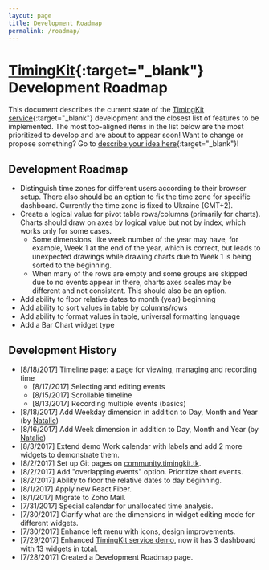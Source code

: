 ```yaml
---
layout: page
title: Development Roadmap
permalink: /roadmap/
---
```


# [TimingKit](https://timingkit.tk){:target="_blank"} Development Roadmap

This document describes the current state of the [TimingKit service](https://timingkit.tk){:target="_blank"} development and the closest list of features to be implemented.
The most top-aligned items in the list below are the most prioritized to develop and are about to appear soon!
Want to change or propose something? Go to [describe your idea here](https://github.com/ZitRos/timingkit-community/issues){:target="_blank"}!

Development Roadmap
-------------------

+ Distinguish time zones for different users according to their browser setup. There also should be an option to fix the time zone for specific dashboard. Currently the time zone is fixed to Ukraine (GMT+2).
+ Create a logical value for pivot table rows/columns (primarily for charts). Charts should draw on axes by logical value but not by index, which works only for some cases.
   + Some dimensions, like week number of the year may have, for example, Week 1 at the end of the year, which is correct, but leads to unexpected drawings while drawing charts due to Week 1 is being sorted to the beginning.
   + When many of the rows are empty and some groups are skipped due to no events appear in there, charts axes scales may be different and not consistent. This should also be an option.
+ Add ability to floor relative dates to month (year) beginning
+ Add ability to sort values in table by columns/rows
+ Add ability to format values in table, universal formatting language
+ Add a Bar Chart widget type

Development History
-------------------

+ [8/18/2017] Timeline page: a page for viewing, managing and recording time
    + [8/17/2017] Selecting and editing events
    + [8/15/2017] Scrollable timeline
    + [8/13/2017] Recording multiple events (basics)
+ [8/18/2017] Add Weekday dimension in addition to Day, Month and Year (by [Natalie](https://github.com/NatalieTr))
+ [8/16/2017] Add Week dimension in addition to Day, Month and Year (by [Natalie](https://github.com/NatalieTr))
+ [8/3/2017] Extend demo Work calendar with labels and add 2 more widgets to demonstrate them.
+ [8/2/2017] Set up Git pages on [community.timingkit.tk](http://community.timingkit.tk).
+ [8/2/2017] Add "overlapping events" option. Prioritize short events.
+ [8/2/2017] Ability to floor the relative dates to day beginning.
+ [8/1/2017] Apply new React Fiber.
+ [8/1/2017] Migrate to Zoho Mail.
+ [7/31/2017] Special calendar for unallocated time analysis.
+ [7/30/2017] Clarify what are the dimensions in widget editing mode for different widgets.
+ [7/30/2017] Enhance left menu with icons, design improvements.
+ [7/29/2017] Enhanced [TimingKit service demo](https://timingkit.tk/demo), now it has 3 dashboard with 13 widgets in total.
+ [7/28/2017] Created a Development Roadmap page.
